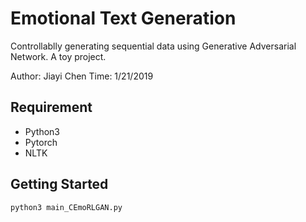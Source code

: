 # Emotional Text Generation

Controllablly generating sequential data using Generative Adversarial Network.
A toy project.

Author: Jiayi Chen
Time: 1/21/2019

## Requirement 
* Python3
* Pytorch
* NLTK

## Getting Started
```
python3 main_CEmoRLGAN.py
```